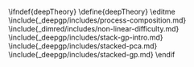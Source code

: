 \ifndef{deepTheory}
\define{deepTheory}
\editme
\include{_deepgp/includes/process-composition.md}
\include{_dimred/includes/non-linear-difficulty.md}
\include{_deepgp/includes/stack-gp-intro.md}
\include{_deepgp/includes/stacked-pca.md}
\include{_deepgp/includes/stacked-gp.md}
\endif

